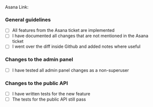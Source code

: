 Asana Link: 

### General guidelines

* [ ] All features from the Asana ticket are implemented
* [ ] I have documented all changes that are not mentioned in the Asana ticket
* [ ] I went over the diff inside Github and added notes where useful

### Changes to the admin panel

* [ ] I have tested all admin panel changes as a non-superuser

### Changes to the public API

* [ ] I have written tests for the new feature
* [ ] The tests for the public API still pass
